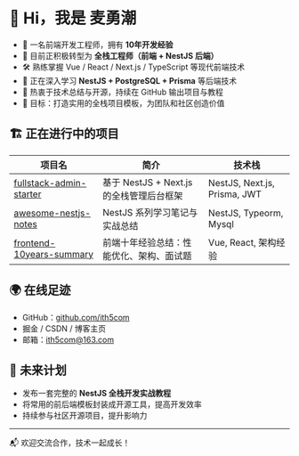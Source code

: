 # 👋 Hi，我是 麦勇潮

- 🧪 一名前端开发工程师，拥有 **10年开发经验**
- 🔄 目前正积极转型为 **全栈工程师（前端 + NestJS 后端）**
- 🛠️ 熟练掌握 Vue / React / Next.js / TypeScript 等现代前端技术
- 🌱 正在深入学习 **NestJS + PostgreSQL + Prisma** 等后端技术
- 📘 热衷于技术总结与开源，持续在 GitHub 输出项目与教程
- 🎯 目标：打造实用的全栈项目模板，为团队和社区创造价值

## 🏗️ 正在进行中的项目

| 项目名 | 简介 | 技术栈 |
|--------|------|--------|
| [fullstack-admin-starter](https://github.com/ith5com/nestjs-admin-ruoyi) | 基于 NestJS + Next.js 的全栈管理后台框架 | NestJS, Next.js, Prisma, JWT |
| [awesome-nestjs-notes](https://github.com/ith5com/awesome-nestjs-notes) | NestJS 系列学习笔记与实战总结 | NestJS, Typeorm, Mysql |
| [frontend-10years-summary](#) | 前端十年经验总结：性能优化、架构、面试题 | Vue, React, 架构经验 |

## 🌍 在线足迹

- GitHub：[github.com/ith5com](https://github.com/ith5com)
- 掘金 / CSDN / 博客主页
- 邮箱：ith5com@163.com

## 🚀 未来计划

- 发布一套完整的 **NestJS 全栈开发实战教程**
- 将常用的前后端模板封装成开源工具，提高开发效率
- 持续参与社区开源项目，提升影响力

---

📬 欢迎交流合作，技术一起成长！
